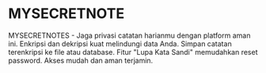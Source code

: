 # MYSECRETNOTE
MYSECRETNOTES - Jaga privasi catatan harianmu dengan platform aman ini. Enkripsi dan dekripsi kuat melindungi data Anda. Simpan catatan terenkripsi ke file atau database. Fitur "Lupa Kata Sandi" memudahkan reset password. Akses mudah dan aman terjamin.
